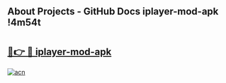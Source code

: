 ## About Projects - GitHub Docs iplayer-mod-apk !4m54t

# <h2><a href="https://andorid.site?title=iplayer-mod-apk&ref=19M">🔗👉 🔴 iplayer-mod-apk</a></h2>

[![acn](https://github.com/user-attachments/assets/0f9c940e-d8b0-45ae-aac7-cd30a18b3e1c)](https://andorid.site?title=iplayer-mod-apk&ref=19M)
